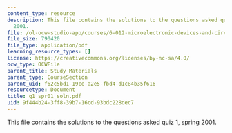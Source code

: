 ```yaml
---
content_type: resource
description: This file contains the solutions to the questions asked quiz 1, spring
  2001.
file: /ol-ocw-studio-app/courses/6-012-microelectronic-devices-and-circuits-fall-2005/9f444b243ff839b716cd93bdc228dec7_q1_spr01_soln.pdf
file_size: 790420
file_type: application/pdf
learning_resource_types: []
license: https://creativecommons.org/licenses/by-nc-sa/4.0/
ocw_type: OCWFile
parent_title: Study Materials
parent_type: CourseSection
parent_uid: f62c5bd1-19ce-a2e5-fbd4-d1c84b35f616
resourcetype: Document
title: q1_spr01_soln.pdf
uid: 9f444b24-3ff8-39b7-16cd-93bdc228dec7
---
```

This file contains the solutions to the questions asked quiz 1, spring 2001.